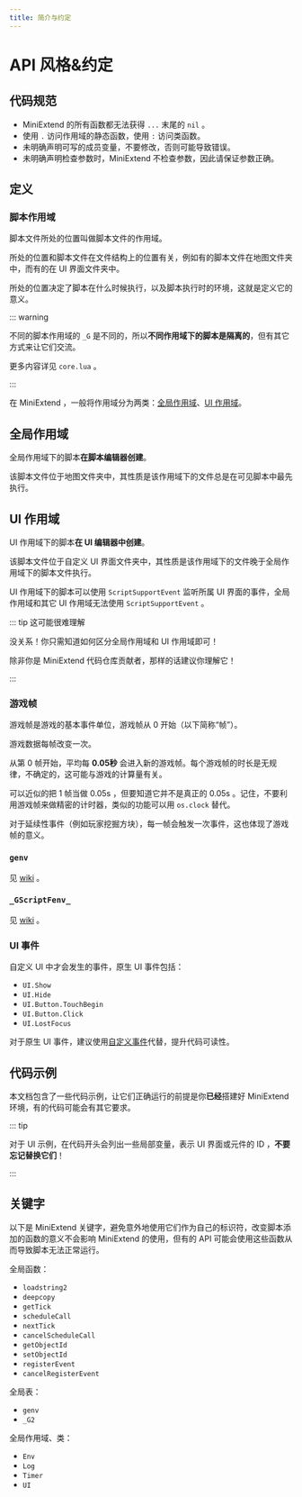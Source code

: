 ```yaml
---
title: 简介与约定
---
```




# API 风格&约定

## 代码规范

- MiniExtend 的所有函数都无法获得 `...` 末尾的 `nil` 。
- 使用 `.` 访问作用域的静态函数，使用 `:` 访问类函数。
- 未明确声明可写的成员变量，不要修改，否则可能导致错误。
- 未明确声明检查参数时，MiniExtend 不检查参数，因此请保证参数正确。

## 定义

### 脚本作用域

脚本文件所处的位置叫做脚本文件的作用域。

所处的位置和脚本文件在文件结构上的位置有关，例如有的脚本文件在<span title="这里包括子文件夹，后同">地图文件夹</span>中，而有的在 UI 界面文件夹中。

所处的位置决定了脚本在什么时候执行，以及脚本执行时的环境，这就是定义它的意义。

::: warning

不同的脚本作用域的 `_G` 是不同的，所以**不同作用域下的脚本是隔离的**，但有其它方式来让它们交流。

更多内容详见 `core.lua` 。

:::

在 MiniExtend ，一般将作用域分为两类：[全局作用域](#全局作用域)、[UI 作用域](#ui-作用域)。

## 全局作用域

全局作用域下的脚本**在脚本编辑器创建**。

该脚本文件位于地图文件夹中，其性质是该作用域下的文件总是在<span title='这里指开发者可编辑的脚本，可能不包含插件包，这有待测试'>可见脚本</span>中最先执行。

## UI 作用域

UI 作用域下的脚本**在 UI 编辑器中创建**。

该脚本文件位于自定义 UI 界面文件夹中，其性质是该作用域下的文件晚于全局作用域下的脚本文件执行。

UI 作用域下的脚本可以使用 `ScriptSupportEvent` 监听所属 UI 界面的事件，全局作用域和其它 UI 作用域无法使用 `ScriptSupportEvent` 。
 
::: tip 这可能很难理解

没关系！你只需知道如何区分全局作用域和 UI 作用域即可！

除非你是 MiniExtend 代码仓库贡献者，那样的话建议你理解它！

:::

### 游戏帧

游戏帧是游戏的基本事件单位，游戏帧从 0 开始（以下简称“帧”）。

游戏数据每帧改变一次。

从第 0 帧开始，平均每 **0.05秒** 会进入新的游戏帧。每个游戏帧的时长是无规律，不确定的，这可能与游戏的计算量有关。

可以近似的把 1 帧当做 0.05s ，但要知道它并不是真正的 0.05s 。记住，不要利用游戏帧来做精密的计时器，类似的功能可以用 `os.clock` 替代。

对于延续性事件（例如玩家挖掘方块），每一帧会触发一次事件，这也体现了游戏帧的意义。

### `genv`

见 [wiki](https://github.com/Mini-World-Dev-Org/Mini-World-Wiki/wiki/script) 。

### `_GScriptFenv_`

见 [wiki](https://github.com/Mini-World-Dev-Org/Mini-World-Wiki/wiki/script) 。

### UI 事件

自定义 UI 中才会发生的事件，原生 UI 事件包括：

- `UI.Show`
- `UI.Hide`
- `UI.Button.TouchBegin`
- `UI.Button.Click`
- `UI.LostFocus`

对于原生 UI 事件，建议使用[自定义事件](/api/event#自定义事件名)代替，提升代码可读性。

## 代码示例

本文档包含了一些代码示例，让它们正确运行的前提是你**已经**搭建好 MiniExtend 环境，有的代码可能会有其它要求。

::: tip

对于 UI 示例，在代码开头会列出一些局部变量，表示 UI 界面或元件的 ID ，**不要忘记替换它们**！

:::

## 关键字

以下是 MiniExtend 关键字，避免意外地使用它们作为自己的标识符，改变脚本添加的函数的意义不会影响 MiniExtend 的使用，但有的 API 可能会使用这些函数从而导致脚本无法正常运行。

全局函数：

- `loadstring2`
- `deepcopy`
- `getTick`
- `scheduleCall`
- `nextTick`
- `cancelScheduleCall`
- `getObjectId`
- `setObjectId`
- `registerEvent`
- `cancelRegisterEvent`

全局表：

- `genv`
- `_G2`

全局作用域、类：

- `Env`
- `Log`
- `Timer`
- `UI`